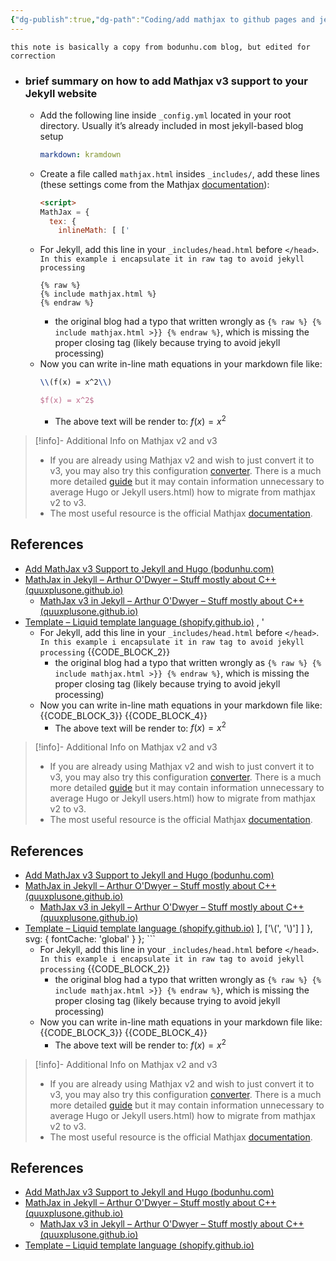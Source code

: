 ```yaml
---
{"dg-publish":true,"dg-path":"Coding/add mathjax to github pages and jekyll.md","permalink":"/coding/add-mathjax-to-github-pages-and-jekyll/","title":"add mathjax to github pages and jekyll","tags":["Reference"],"created":"2022-07-15","updated":"2024-07-21"}
---
```



`this note is basically a copy from bodunhu.com blog, but edited for correction`


- ### brief summary on how to add Mathjax v3 support to your Jekyll website
	- Add the following line inside `_config.yml` located in your root directory. Usually it’s already included in most jekyll-based blog setup
		```yaml
		markdown: kramdown
		```
	- Create a file called `mathjax.html` insides `_includes/`, add these lines (these settings come from the Mathjax [documentation](https://docs.mathjax.org/en/latest/web/configuration.html)):
		```html
		<script>
		MathJax = {
		  tex: {
		    inlineMath: [ ['
	- For Jekyll, add this line in your `_includes/head.html` before `</head>`. `In this example i encapsulate it in raw tag to avoid jekyll processing`
		```liquid
		{% raw %}
		{% include mathjax.html %}
		{% endraw %}
		```
		- the original blog had a typo that written wrongly as  `{% raw %} {% include mathjax.html >}} {% endraw %}`, which is missing the proper closing tag (likely because trying to avoid jekyll processing)
	- Now you can write in-line math equations in your markdown file like:
		```latex
		\\(f(x) = x^2\\)
		```
		```latex
		$f(x) = x^2$
		```
		- The above text will be render to: $f(x)=x^2$

> [!info]- Additional Info on Mathjax v2 and v3
> - If you are already using Mathjax v2 and wish to just convert it to v3, you may also try this configuration [converter](https://mathjax.github.io/MathJax-demos-web/convert-configuration/convert-configuration.html). There is a much more detailed [guide](https://docs.mathjax.org/en/latest/upgrading/v2.html) but it may contain information unnecessary to average Hugo or Jekyll users.html) how to migrate from mathjax v2 to v3.
> - The most useful resource is the official Mathjax [documentation](https://docs.mathjax.org/en/latest/).

## References
- [Add MathJax v3 Support to Jekyll and Hugo (bodunhu.com)](https://www.bodunhu.com/blog/posts/add-mathjax-v3-support-to-jekyll-and-hugo/)
- [MathJax in Jekyll – Arthur O'Dwyer – Stuff mostly about C++ (quuxplusone.github.io)](https://quuxplusone.github.io/blog/2018/08/05/mathjax-in-jekyll/)
	- [MathJax v3 in Jekyll – Arthur O'Dwyer – Stuff mostly about C++ (quuxplusone.github.io)](https://quuxplusone.github.io/blog/2020/08/19/mathjax-v3-in-jekyll/)
- [Template – Liquid template language (shopify.github.io)](https://shopify.github.io/liquid/tags/template/)
, '
	- For Jekyll, add this line in your `_includes/head.html` before `</head>`. `In this example i encapsulate it in raw tag to avoid jekyll processing`
		{{CODE_BLOCK_2}}
		- the original blog had a typo that written wrongly as  `{% raw %} {% include mathjax.html >}} {% endraw %}`, which is missing the proper closing tag (likely because trying to avoid jekyll processing)
	- Now you can write in-line math equations in your markdown file like:
		{{CODE_BLOCK_3}}
		{{CODE_BLOCK_4}}
		- The above text will be render to: $f(x)=x^2$

> [!info]- Additional Info on Mathjax v2 and v3
> - If you are already using Mathjax v2 and wish to just convert it to v3, you may also try this configuration [converter](https://mathjax.github.io/MathJax-demos-web/convert-configuration/convert-configuration.html). There is a much more detailed [guide](https://docs.mathjax.org/en/latest/upgrading/v2.html) but it may contain information unnecessary to average Hugo or Jekyll users.html) how to migrate from mathjax v2 to v3.
> - The most useful resource is the official Mathjax [documentation](https://docs.mathjax.org/en/latest/).

## References
- [Add MathJax v3 Support to Jekyll and Hugo (bodunhu.com)](https://www.bodunhu.com/blog/posts/add-mathjax-v3-support-to-jekyll-and-hugo/)
- [MathJax in Jekyll – Arthur O'Dwyer – Stuff mostly about C++ (quuxplusone.github.io)](https://quuxplusone.github.io/blog/2018/08/05/mathjax-in-jekyll/)
	- [MathJax v3 in Jekyll – Arthur O'Dwyer – Stuff mostly about C++ (quuxplusone.github.io)](https://quuxplusone.github.io/blog/2020/08/19/mathjax-v3-in-jekyll/)
- [Template – Liquid template language (shopify.github.io)](https://shopify.github.io/liquid/tags/template/)
], ['\\(', '\\)'] ]
		  },
		  svg: {
		    fontCache: 'global'
		  }
		};
		</script>
		<script
		  type="text/javascript" id="MathJax-script" async
		  src="https://cdn.jsdelivr.net/npm/mathjax@3/es5/tex-chtml.js">
		</script>
		```
	- For Jekyll, add this line in your `_includes/head.html` before `</head>`. `In this example i encapsulate it in raw tag to avoid jekyll processing`
		{{CODE_BLOCK_2}}
		- the original blog had a typo that written wrongly as  `{% raw %} {% include mathjax.html >}} {% endraw %}`, which is missing the proper closing tag (likely because trying to avoid jekyll processing)
	- Now you can write in-line math equations in your markdown file like:
		{{CODE_BLOCK_3}}
		{{CODE_BLOCK_4}}
		- The above text will be render to: $f(x)=x^2$

> [!info]- Additional Info on Mathjax v2 and v3
> - If you are already using Mathjax v2 and wish to just convert it to v3, you may also try this configuration [converter](https://mathjax.github.io/MathJax-demos-web/convert-configuration/convert-configuration.html). There is a much more detailed [guide](https://docs.mathjax.org/en/latest/upgrading/v2.html) but it may contain information unnecessary to average Hugo or Jekyll users.html) how to migrate from mathjax v2 to v3.
> - The most useful resource is the official Mathjax [documentation](https://docs.mathjax.org/en/latest/).

## References
- [Add MathJax v3 Support to Jekyll and Hugo (bodunhu.com)](https://www.bodunhu.com/blog/posts/add-mathjax-v3-support-to-jekyll-and-hugo/)
- [MathJax in Jekyll – Arthur O'Dwyer – Stuff mostly about C++ (quuxplusone.github.io)](https://quuxplusone.github.io/blog/2018/08/05/mathjax-in-jekyll/)
	- [MathJax v3 in Jekyll – Arthur O'Dwyer – Stuff mostly about C++ (quuxplusone.github.io)](https://quuxplusone.github.io/blog/2020/08/19/mathjax-v3-in-jekyll/)
- [Template – Liquid template language (shopify.github.io)](https://shopify.github.io/liquid/tags/template/)
